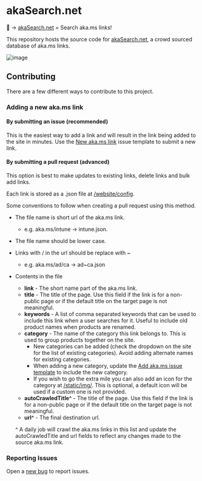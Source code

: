 # akaSearch.net

🚀 → [akaSearch.net](https://akasearch.net) = Search aka.ms links!

This repository hosts the source code for [akaSearch.net](https://akasearch.net), a crowd sourced database of aka.ms links.

![image](/website/static/OpenGraphImage.png)

## Contributing

There are a few different ways to contribute to this project.

### Adding a new aka.ms link

#### By submitting an issue (recommended)

This is the easiest way to add a link and will result in the link being added to the site in minutes. Use the [New aka.ms link](https://github.com/merill/aka/issues/new?assignees=&labels=&template=add-link.yaml&title=New+aka.ms+link+) issue template to submit a new link.

#### By submitting a pull request (advanced)

This option is best to make updates to existing links, delete links and bulk add links.

Each link is stored as a .json file at [/website/config](https://github.com/merill/aka/tree/main/website/config). 

Some conventions to follow when creating a pull request using this method.

* The file name is short url of the aka.ms link.
  * e.g. aka.ms/intune → intune.json.
* The file name should be lower case.
* Links with / in the url should be replace with ~
  * e.g. aka.ms/ad/ca → ad~ca.json
* Contents in the file
  * **link** - The short name part of the aka.ms link.
  * **title** - The title of the page. Use this field if the link is for a non-public page or if the default title on the target page is not meaningful.
  * **keywords** - A list of comma separated keywords that can be used to include this link when a user searches for it. Useful to include old product names when products are renamed.
  * **category** - The name of the category this link belongs to. This is used to group products together on the site.
    * New categories can be added (check the dropdown on the site for the list of existing categories). Avoid adding alternate names for existing categories.
    * When adding a new category, update the [Add aka.ms issue template](https://github.com/merill/aka/blob/main/.github/ISSUE_TEMPLATE/add-link.yaml) to include the new category.
    * If you wish to go the extra mile you can also add an icon for the category at [/static/img/](https://github.com/merill/aka/tree/main/website/static/img). This is optional, a default icon will be used if a custom one is not provided.
  * **autoCrawledTitle^** - The title of the page. Use this field if the link is for a non-public page or if the default title on the target page is not meaningful.
  * **url^** - The final destination url.

  ^ A daily job will crawl the aka.ms links in this list and update the autoCrawledTitle and url fields to reflect any changes made to the source aka.ms link.

### Reporting Issues

Open a [new bug](https://github.com/merill/aka/issues/new?assignees=&labels=&template=add-bug.yaml&title=%5BBug%5D) to report issues.
